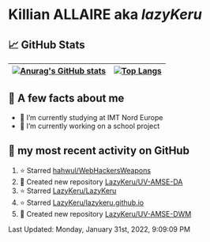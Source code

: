 # **Killian ALLAIRE** aka _lazyKeru_

## 📈 GitHub Stats

| [![Anurag's GitHub stats](https://github-readme-stats.vercel.app/api?username=LazyKeru&theme=graywhite&show_icons=true)](https://github.com/anuraghazra/github-readme-stats) | [![Top Langs](https://github-readme-stats.vercel.app/api/top-langs/?username=LazyKeru)](https://github.com/anuraghazra/github-readme-stats)  
|---|---|

## 📣 A few facts about me

- 🌱 I’m currently studying at IMT Nord Europe
- 🔭 I’m currently working on a school project

## 🌱 my most recent activity on GitHub

<!--RECENT_ACTIVITY:start-->
1. ⭐ Starred [hahwul/WebHackersWeapons](https://github.com/hahwul/WebHackersWeapons)
2. 📔 Created new repository [LazyKeru/UV-AMSE-DA](https://github.com/LazyKeru/UV-AMSE-DA)
3. ⭐ Starred [LazyKeru/LazyKeru](https://github.com/LazyKeru/LazyKeru)
4. ⭐ Starred [LazyKeru/lazykeru.github.io](https://github.com/LazyKeru/lazykeru.github.io)
5. 📔 Created new repository [LazyKeru/UV-AMSE-DWM](https://github.com/LazyKeru/UV-AMSE-DWM)
<!--RECENT_ACTIVITY:end-->

<!--RECENT_ACTIVITY:last_update-->
Last Updated: Monday, January 31st, 2022, 9:09:09 PM
<!--RECENT_ACTIVITY:last_update_end-->


<!--
**LazyKeru/LazyKeru** is a ✨ _special_ ✨ repository because its `README.md` (this file) appears on your GitHub profile.

Here are some ideas to get you started:

- 🔭 I’m currently working on ...
- 🌱 I’m currently learning ...
- 👯 I’m looking to collaborate on ...
- 🤔 I’m looking for help with ...
- 💬 Ask me about ...
- 📫 How to reach me: ...
- 😄 Pronouns: ...
- ⚡ Fun fact: ...
-->
